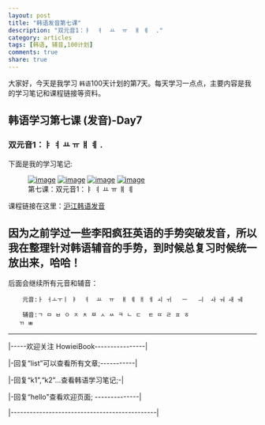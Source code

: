 ```yaml
---
layout: post
title: "韩语发音第七课"
description: "双元音1：ㅑ  ㅕ  ㅛ  ㅠ  ㅒ ㅖ  ."
category: articles
tags: [韩语, 辅音,100计划]
comments: true
share: true
---
```


大家好，今天是我学习 `韩语`100天计划的第7天。每天学习一点点，主要内容是我的学习笔记和课程链接等资料。

## 韩语学习第七课 (发音)-Day7

### 双元音1：ㅑ  ㅕ  ㅛ  ㅠ  ㅒ ㅖ  .


下面是我的学习笔记:

<figure class="third">
    <a href="../../images/k7-1.jpg"><img src="../../images/k7-1.jpg" alt="image"></a>
    <a href="../../images/k7-2.jpg"><img src="../../images/k7-2.jpg" alt="image"></a>
    <a href="../../images/k7-3.jpg"><img src="../../images/k7-3.jpg" alt="image"></a>
    <a href="../../images/k7-4.jpg"><img src="../../images/k7-4.jpg" alt="image"></a>
        <figcaption>第七课：双元音1：ㅑ  ㅕ  ㅛ  ㅠ  ㅒ ㅖ  </figcaption>
</figure>

课程链接在这里：[沪江韩语发音](http://study.163.com/course/introduction/232009.htm#/courseDetail)

因为之前学过一些李阳疯狂英语的手势突破发音，所以我在整理针对韩语辅音的手势，到时候总复习时候统一放出来，哈哈！
-----------------------
后面会继续所有元音和辅音：

        元音:ㅏ ㅓㅗㅜㅣ ㅑ  ㅕ  ㅛ  ㅠ  ㅒ ㅖ ㅐ ㅔ ㅚ ㅟ   ㅡ   ㅢ  ㅘ ㅝ ㅙ ㅞ

        辅音:ㄱ ㅁ ㅂ ㅇ ㅈ ㅊ ㅉ ㅅ ㅆ ㅋ ㄴ ㄷ  ㅌ ㄸ ㄹ ㅍ ㅎ
       ㄲ ㅃ

-------------------------------------

|-----欢迎关注 HowieiBook----------------|

|-回复“list”可以查看所有文章;-----------|

|-回复“k1”,“k2”...查看韩语学习笔记;-|

|-回复“hello"查看欢迎页面; --------------|

|----------------------------------------------|
